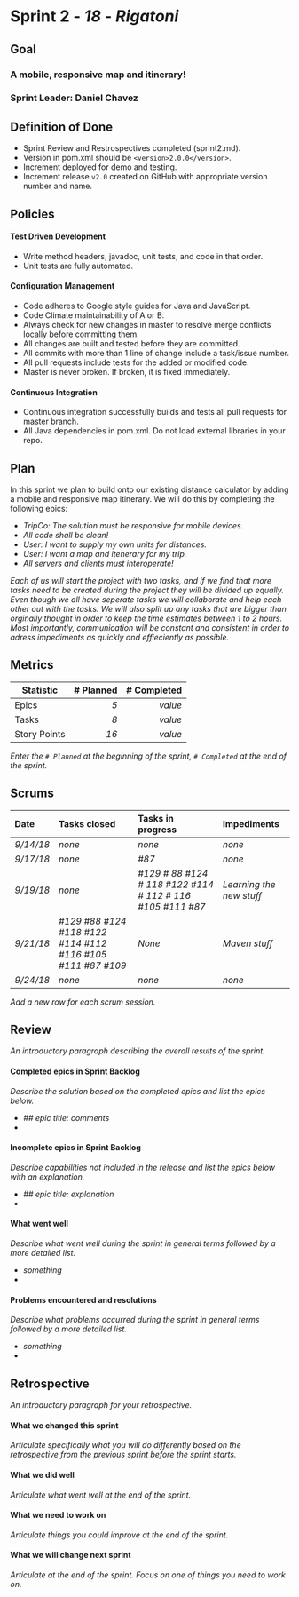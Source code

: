 # Sprint 2 - *18* - *Rigatoni*

## Goal

### A mobile, responsive map and itinerary!
### Sprint Leader: Daniel Chavez

## Definition of Done

* Sprint Review and Restrospectives completed (sprint2.md).
* Version in pom.xml should be `<version>2.0.0</version>`.
* Increment deployed for demo and testing.
* Increment release `v2.0` created on GitHub with appropriate version number and name.


## Policies

#### Test Driven Development
* Write method headers, javadoc, unit tests, and code in that order.
* Unit tests are fully automated.
#### Configuration Management
* Code adheres to Google style guides for Java and JavaScript.
* Code Climate maintainability of A or B.
* Always check for new changes in master to resolve merge conflicts locally before committing them.
* All changes are built and tested before they are committed.
* All commits with more than 1 line of change include a task/issue number.
* All pull requests include tests for the added or modified code.
* Master is never broken.  If broken, it is fixed immediately.
#### Continuous Integration
* Continuous integration successfully builds and tests all pull requests for master branch.
* All Java dependencies in pom.xml.  Do not load external libraries in your repo. 


## Plan

In this sprint we plan to build onto our existing distance calculator by adding a mobile and responsive map itinerary. We will do this by completing the following epics:


* *TripCo: The solution must be responsive for mobile devices.*
* *All code shall be clean!*
* *User: I want to supply my own units for distances.*
* *User: I want a map and itenerary for my trip.*
* *All servers and clients must interoperate!*


*Each of us will start the project with two tasks, and if we find that more tasks need to be created during the project they will be divided up equally. Even though we all have seperate tasks we will collaborate and help each other out with the tasks. We will also split up any tasks that are bigger than orginally thought in order to keep the time estimates between 1 to 2 hours. Most importantly, communication will be constant and consistent in order to adress impediments as quickly and effieciently as possible.*


## Metrics

| Statistic | # Planned | # Completed |
| --- | ---: | ---: |
| Epics | *5* | *value* |
| Tasks |  *8*   | *value* | 
| Story Points |  *16*  | *value* | 

*Enter the `# Planned` at the beginning of the sprint, `# Completed` at the end of the sprint.*


## Scrums

| Date | Tasks closed  | Tasks in progress | Impediments |
| :--- | :--- | :--- | :--- |
| *9/14/18* | *none* | *none* | *none* | 
| *9/17/18* | *none* | *#87* | *none*|
| *9/19/18* | *none* | *#129 # 88 #124 # 118 #122 #114 # 112 # 116 #105 #111 #87* | *Learning the new stuff* |
| *9/21/18* | *#129 #88 #124 #118 #122 #114 #112 #116 #105 #111 #87 #109* | *None* | *Maven stuff* |
| *9/24/18* | *none* | *none* | *none*|

*Add a new row for each scrum session.*

## Review

*An introductory paragraph describing the overall results of the sprint.*

#### Completed epics in Sprint Backlog 

*Describe the solution based on the completed epics and list the epics below.*

* *## epic title: comments*
* 

#### Incomplete epics in Sprint Backlog 

*Describe capabilities not included in the release and list the epics below with an explanation.*

* *## epic title: explanation*
*

#### What went well

*Describe what went well during the sprint in general terms followed by a more detailed list.*

* *something*
*

#### Problems encountered and resolutions

*Describe what problems occurred during the sprint in general terms followed by a more detailed list.*

* *something*
*

## Retrospective

*An introductory paragraph for your retrospective.*

#### What we changed this sprint

*Articulate specifically what you will do differently based on the retrospective from the previous sprint before the sprint starts.*

#### What we did well

*Articulate what went well at the end of the sprint.*

#### What we need to work on

*Articulate things you could improve at the end of the sprint.*

#### What we will change next sprint 

*Articulate at the end of the sprint.  Focus on one of things you need to work on.*

